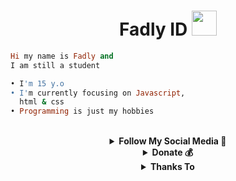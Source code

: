 <h1 align="center">Fadly ID <img src="https://user-images.githubusercontent.com/1303154/88677602-1635ba80-d120-11ea-84d8-d263ba5fc3c0.gif" width="40px" alt=""><br></h1>

```rb
Hi my name is Fadly and
I am still a student

• I'm 15 y.o
• I'm currently focusing on Javascript,
  html & css
• Programming is just my hobbies
```
<br>
<details align="center"><summary><b>Follow My Social Media 👋</b></summary><br>
<p align="center">
  <a href="https://instagram.com/iamfadlyid_" target="_blank">
    <img src="https://img.shields.io/badge/instagram-%23E4405F.svg?&style=for-the-badge&logo=instagram&logoColor=white&color=071A2C" alt="Instagram"/>
  </a>
  <a href="https://youtube.com/c/XDLYY" target="_blank">
    <img src="https://img.shields.io/badge/youtube-%2312100E.svg?&style=for-the-badge&logo=youtube&logoColor=white&color=071A2C" alt="YouTube"/>
  </a>
</p>
<p align="center">
<a href="https://wa.me/62895379169488" target="_blank">
    <img src="https://img.shields.io/badge/WhatsApp-25D366?style=for-the-badge&logo=whatsapp&logoColor=white&color=071A2C." alt="WhatsApp"/>
  </a>
</p>
</details>


<details align="center"><summary><b>Donate 💰</b></summary><br>
<p align="center">
<a herf="https://saweria.co/fadlyid" target=" _blank">
    <img src="https://img.shields.io/badge/Saweria-25D366?style=for-the-badge&logo=saweria&logoColor=white&color=071A2C" alt="Saweria"/>
  </a>
</p>
</details>


<details align="center"><summary><b>Thanks To</b></summary><br>
<p align="center">
- Allah S.W.T
- Ortu
- Fxc7
- Farhan
- Ojan
- Eka Danuarta
- Zhirr
</p>
</details>
